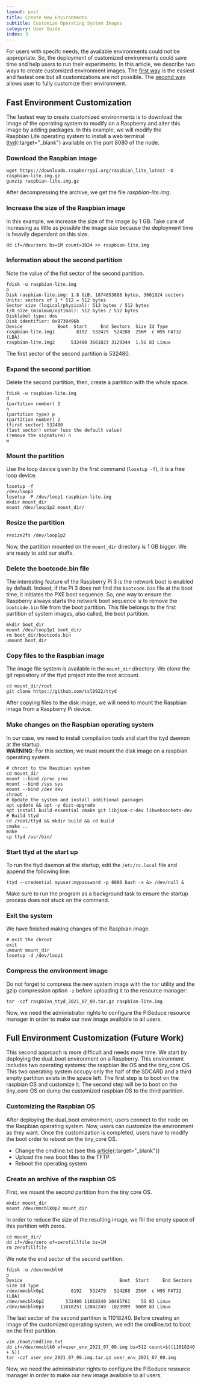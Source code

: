 ```yaml
---
layout: post
title: Create New Environments
subtitle: Customize Operating System Images
category: User Guide
index: 3
---
```


For users with specifc needs, the available environments could not be appropriate. So, the
deployment of customized environments could save time and help users to run their experiments. In
this article, we describe two ways to create customized environment images. The [first
way](/2021-07-10-create-new-environments/#fast-environment-customization) is the easiest and fastest
one but all customizations are not possible. The [second
way](/2021-07-10-create-new-environments/#full-environment-customization-future-work) allows user to
fully customize their environment.

## Fast Environment Customization

The fastest way to create customized environments is to download the image of the operating system
to modify on a Raspberry and alter this image by adding packages. In this example, we will modify
the Raspbian&nbsp;Lite operating system to install a web terminal
[ttyd](https://github.com/tsl0922/ttyd){:target="_blank"} available on the port 8080 of the node.

### Download the Raspbian image
```
wget https://downloads.raspberrypi.org/raspbian_lite_latest -O raspbian-lite.img.gz
gunzip raspbian-lite.img.gz
```
After decompressing the archive, we get the file *raspbian-lite.img*.

### Increase the size of the Raspbian image
In this example, we increase the size of the image by 1&nbsp;GB. Take care of increasing as little
as possible the image size because the deployment time is heavily dependent on this size.
```
dd if=/dev/zero bs=1M count=1024 >> raspbian-lite.img
```

### Information about the second partition
Note the value of the fist sector of the second partition.
```
fdisk -u raspbian-lite.img
p
Disk raspbian-lite.img: 1.8 GiB, 1874853888 bytes, 3661824 sectors
Units: sectors of 1 * 512 = 512 bytes
Sector size (logical/physical): 512 bytes / 512 bytes
I/O size (minimum/optimal): 512 bytes / 512 bytes
Disklabel type: dos
Disk identifier: 0x9730496b
Device             Boot  Start     End Sectors  Size Id Type
raspbian-lite.img1        8192  532479  524288  256M  c W95 FAT32 (LBA)
raspbian-lite.img2      532480 3661823 3129344  1.5G 83 Linux
```
The first sector of the second partition is 532480.

### Expand the second partition
Delete the second partition, then, create a partition with the whole space.
```
fdisk -u raspbian-lite.img
d
(partition number) 2
n
(partition type) p
(partition number) 2
(first sector) 532480
(last sector) enter (use the default value)
(remove the signature) n
w
```

### Mount the partition
Use the loop device given by the first command (`losetup -f`), it is a free loop device.
```
losetup -f
/dev/loop1
losetup -P /dev/loop1 raspbian-lite.img
mkdir mount_dir
mount /dev/loop1p2 mount_dir/
```

### Resize the partition
```
resize2fs /dev/loop1p2
```
Now, the partition mounted on the `mount_dir` directory is 1&nbsp;GB bigger. We are ready to add our stuffs.

### Delete the bootcode.bin file
The interesting feature of the Raspberry Pi 3 is the network boot is enabled by default. Indeed, if the Pi&nbsp;3 does
not find the `bootcode.bin` file at the boot time, it initiates the PXE boot sequence. So, one way to ensure the
Raspberry always starts the network boot sequence is to remove the `bootcode.bin` file from the boot partition.
This file belongs to the first partition of system images, also called, the boot partition.
```
mkdir boot_dir
mount /dev/loop1p1 boot_dir/
rm boot_dir/bootcode.bin
umount boot_dir
```

### Copy files to the Raspbian image
The image file system is available in the `mount_dir` directory. We clone the git repository of the
ttyd project into the root account.
```
cd mount_dir/root
git clone https://github.com/tsl0922/ttyd
```
After copying files to the disk image, we will need to mount the Raspbian image from a Raspberry Pi
device.

### Make changes on the Raspbian operating system
In our case, we need to install compilation tools and start the ttyd daemon at the startup.  
**WARNING**: For this section, we must mount the disk image on a raspbian operating system.
```
# chroot to the Raspbian system
cd mount_dir
mount --bind /proc proc
mount --bind /sys sys
mount --bind /dev dev
chroot .
# Update the system and install additional packages
apt update && apt -y dist-upgrade
apt install build-essential cmake git libjson-c-dev libwebsockets-dev
# Build ttyd
cd /root/ttyd && mkdir build && cd build
cmake ..
make
cp ttyd /usr/bin/
```

### Start ttyd at the start up
To run the ttyd daemon at the startup, edit the `/etc/rc.local` file and append the following line:
```
ttyd --credential myuser:mypassword -p 8080 bash -x &> /dev/null &
```
Make sure to run the program as a background task to ensure the startup process does not stuck on the command.

### Exit the system
We have finished making changes of the Raspbian image.
```
# exit the chroot
exit
umount mount_dir
losetup -d /dev/loop1
```
### Compress the environment image
Do not forget to compress the new system image with the `tar` utility and the gzip compression option `-z` before
uploading it to the resource manager:
```
tar -czf raspbian_ttyd_2021_07_09.tar.gz raspbian-lite.img
```
Now, we need the administrator rights to configure the PiSeduce resource manager in order to make our
new image available to all users.

## Full Environment Customization (Future Work)
This second approach is more difficult and needs more time. We start by deploying the dual_boot environment on a
Raspberry. This environment includes two operating systems: the raspbian lite OS and the tiny_core OS. This two
operating system occupy only the half of the SDCARD and a third empty partition exists in the space left. The first step
is to boot on the raspbian OS and customize it. The second step will be to boot on the tiny_core OS on dump the
customized raspbian OS to the third partition.

### Customizing the Raspbian OS
After deploying the dual_boot environment, users connect to the node on the Raspbian operating system. Now, users can
customize the environment as they want. Once the customization is completed, users have to modify the boot order to
reboot on the tiny_core OS.
* Change the cmdline.txt (see this
  [article](https://superuser.com/questions/1518984/how-to-boot-from-selected-partition-in-raspberry-pi-3){:target="_blank"})
* Upload the new boot files to the TFTP
* Reboot the operating system

### Create an archive of the raspbian OS
First, we mount the second partition from the tiny core OS.
```
mkdir mount_dir
mount /dev/mmcblk0p2 mount_dir
```
In order to reduce the size of the resulting image, we fill the empty space of this partition with zeros.
```
cd mount_dir/
dd if=/dev/zero of=zerofillfile bs=1M
rm zerofillfile
```
We note the end sector of the second partition.
```
fdisk -u /dev/mmcblk0
p
Device                                    Boot  Start     End Sectors  Size Id Type
/dev/mmcblk0p1          8192   532479   524288  256M  c W95 FAT32 (LBA)
/dev/mmcblk0p2        532480 11018240 10485761    5G 83 Linux
/dev/mmcblk0p3      11018251 12042249  1023999  500M 83 Linux
```
The last sector of the second partition is 11018240. Before creating an image of the customized
operating system, we edit the cmdline.txt to boot on the first partition.
```
vim /boot/cmdline.txt
dd if=/dev/mmcblk0 of=user_env_2021_07_09.img bs=512 count=$((11018240 + 5))
tar -czf user_env_2021_07_09.img.tar.gz user_env_2021_07_09.img
```
Now, we need the administrator rights to configure the PiSeduce resource manager in order to make our
new image available to all users.